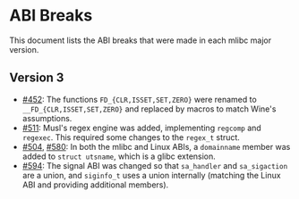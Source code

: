 # ABI Breaks

This document lists the ABI breaks that were made in each mlibc major version.

## Version 3

- [#452](https://github.com/managarm/mlibc/pull/452): The functions `FD_{CLR,ISSET,SET,ZERO}` were renamed to `__FD_{CLR,ISSET,SET,ZERO}` and replaced by macros to match Wine's assumptions.
- [#511](https://github.com/managarm/mlibc/pull/511): Musl's regex engine was added, implementing `regcomp` and `regexec`. This required some changes to the `regex_t` struct.
- [#504](https://github.com/managarm/mlibc/pull/504), [#580](https://github.com/managarm/mlibc/pull/580): In both the mlibc and Linux ABIs, a `domainname` member was added to `struct utsname`, which is a glibc extension.
- [#594](https://github.com/managarm/mlibc/pull/594): The signal ABI was changed so that `sa_handler` and `sa_sigaction` are a union, and `siginfo_t` uses a union internally (matching the Linux ABI and providing additional members).

